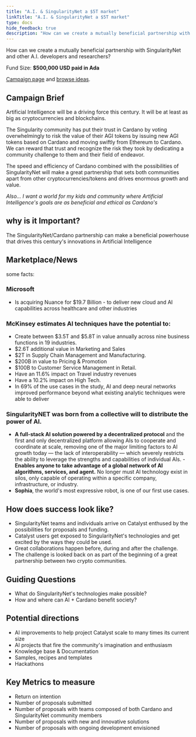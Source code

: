 ```yaml
---
title: "A.I. & SingularityNet a $5T market"
linkTitle: "A.I. & SingularityNet a $5T market"
type: docs
hide_feedback: true
description: "How can we create a mutually beneficial partnership with SingularityNet and other A.I. developers and researchers?"
---
```

How can we create a mutually beneficial partnership with SingularityNet and other A.I. developers and researchers?

Fund Size: **$500,000 USD paid in Ada**

[Campaign page](https://cardano.ideascale.com/a/campaign-home/26247) and [browse ideas](https://cardano.ideascale.com/a/ideas/top/campaign-filter/byids/campaigns/26247/stage/unspecified).

## Campaign Brief
Artificial Intelligence will be a driving force this century. It will be at least as big as cryptocurrencies and blockchains.

The Singularity community has put their trust in Cardano by voting overwhelmingly to risk the value of their AGI tokens by issuing new AGI tokens based on Cardano and moving swiftly from Ethereum to Cardano. We can reward that trust and recognize the risk they took by dedicating a community challenge to them and their field of endeavor.

The speed and efficiency of Cardano combined with the possibilities of SingularityNet will make a great partnership that sets both communities apart from other cryptocurrencies/tokens and drives enormous growth and value.

*Also… I want a world for my kids and community where Artificial Intelligence's goals are as beneficial and ethical as Cardano's*

## why is it Important?
The SingularityNet/Cardano partnership can make a beneficial powerhouse that drives this century's innovations in Artificial Intelligence

## Marketplace/News

some facts:

### Microsoft
- Is acquiring Nuance for $19.7 Billion - to deliver new cloud and AI capabilities across healthcare and other industries

### **McKinsey** estimates AI techniques have the potential to:
- Create between $3.5T and $5.8T in value annually across nine business functions in 19 industries.
- $2.6T additional value in Marketing and Sales
- $2T in Supply Chain Management and Manufacturing.
- $200B in value to Pricing & Promotion
- $100B to Customer Service Management in Retail.
- Have an 11.6% impact on Travel industry revenues
- Have a 10.2% impact on High Tech.
- In 69% of the use cases in the study, AI and deep neural networks improved performance beyond what existing analytic techniques were able to deliver

### **SingularityNET** was born from a collective will to distribute the power of AI.
- **A full-stack AI solution powered by a decentralized protocol** and the first and only decentralized platform allowing AIs to cooperate and coordinate at scale, removing one of the major limiting factors to AI growth today — the lack of interoperability — which severely restricts the ability to leverage the strengths and capabilities of individual AIs.
-**Enables anyone to take advantage of a global network of AI algorithms, services, and agent.** No longer must AI technology exist in silos, only capable of operating within a specific company, infrastructure, or industry.
- **Sophia**, the world's most expressive robot, is one of our first use cases.



## How does success look like?
- SingularityNet teams and individuals arrive on Catalyst enthused by the possibilities for proposals and funding.
- Catalyst users get exposed to SingularityNet's technologies and get excited by the ways they could be used.
- Great collaborations happen before, during and after the challenge.
- The challenge is looked back on as part of the beginning of a great partnership between two crypto communities.

## Guiding Questions
- What do SingularityNet's technologies make possible?
- How and where can AI + Cardano benefit society?

## Potential directions
- AI improvements to help project Catalyst scale to many times its current size
- AI projects that fire the community's imagination and enthusiasm
- Knowledge base & Documentation
- Samples, recipes and templates
- Hackathons

## Key Metrics to measure
- Return on intention
- Number of proposals submitted
- Number of proposals with teams composed of both Cardano and SingularityNet community members
- Number of proposals with new and innovative solutions
- Number of proposals with ongoing development envisioned

